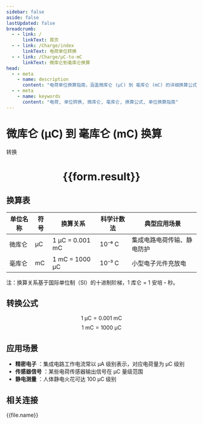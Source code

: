 ```yaml
---
sidebar: false
aside: false
lastUpdated: false
breadcrumb:
  - - link: /
      linkText: 首页
  - - link: /Charge/index
      linkText: 电荷单位转换
  - - link: /Charge/μC-to-mC
      linkText: 微库仑到毫库仑换算
head:
  - - meta
    - name: description
      content: "电荷单位换算指南，涵盖微库仑 (μC) 到 毫库仑 (mC) 的详细换算公式与说明。"
  - - meta
    - name: keywords
      content: "电荷, 单位转换, 微库仑, 毫库仑, 换算公式, 单位换算指南"
---
```

# 微库仑 (μC) 到 毫库仑 (mC) 换算

<script setup>
import { onMounted, reactive, inject ,ref  } from 'vue'
import { NButton,NForm ,NFormItem,NInput,NInputNumber,NSelect,NCard,useMessage ,NGrid ,NGi } from 'naive-ui'
import { defineClientComponent } from 'vitepress'
import { Charge } from '../../files';
const convert = inject('convert')
const options =  [
  { "label": "微库仑 (μC)", "value": "μC" },
  { "label": "毫库仑 (mC)", "value": "mC" }
];
const formRef = ref(null);
const rules = {
  number:{
    required: true,
    type: 'number',
    trigger: "blur"
  },
  to:{
    required: true,
    trigger: "select"
  },
  from:{
    required: true,
    trigger: "select"
  }
}
const form = reactive({
  number:null,
  to:'',
  from:'',
  result:'',
  title:'电荷单位换算',
})
const convertHandler = (e) => {
   e.preventDefault();
  formRef.value?.validate((errors)=>{
    if (!errors) {
      form.result = `${form.number}${form.from} = ${convert(form.number).from(form.from).to(form.to)}${form.to}`
    }
  })
}
</script>

<n-form size="large" :model="form" ref='formRef' :rules="rules">
  <n-form-item label="数值"  path="number">
    <n-input-number size="large" style="width:100%" :min="0" v-model:value="form.number"   placeholder="请输入要转换的数值" />
  </n-form-item>
  <n-form-item label="从" path="from">
    <n-select  size="large" :options="options" v-model:value="form.from" placeholder="请选择原始单位" />
  </n-form-item>
  <n-form-item label="到" path="to">
    <n-select  size="large" :options="options" v-model:value="form.to" placeholder="请选择转换单位" />
  </n-form-item>
  <n-form-item>
    <n-button type="primary" style="width:100%" @click="convertHandler">转换</n-button>
  </n-form-item>
</n-form>
<n-card  embedded :bordered="false" hoverable>
  <div  style="text-align:center">
    <h1>{{form.result}}</h1>
  </div>
</n-card>


## 换算表
| 单位名称   | 符号 | 换算关系                             | 科学计数法  | 典型应用场景                     |
|------------|------|--------------------------------------|-------------|----------------------------------|
| 微库仑     | μC   | 1 μC = 0.001 mC                      | 10⁻⁶ C      | 集成电路电荷传输、静电防护       |
| 毫库仑     | mC   | 1 mC = 1000 μC                       | 10⁻³ C      | 小型电子元件充放电               |

注：换算关系基于国际单位制（SI）的十进制阶梯，1 库仑 = 1 安培・秒。

## 转换公式
$$ 1 \text{ μC} = 0.001 \text{ mC} $$
$$ 1 \text{ mC} = 1000 \text{ μC} $$

## 应用场景
- **精密电子** ：集成电路工作电流常以 μA 级别表示，对应电荷量为 μC 级别
- **传感器信号** ：某些电荷传感器输出信号在 μC 量级范围
- **静电测量** ：人体静电火花可达 100 μC 级别



## 相关连接
<n-grid x-gap="12" :cols="3">
  <n-gi v-for="(file, index) in Charge" :key="index">
    <n-button
      text
      tag="a"
      :href="file.path"
      type="primary"
    >
      {{file.name}}
    </n-button>
  </n-gi>
</n-grid>